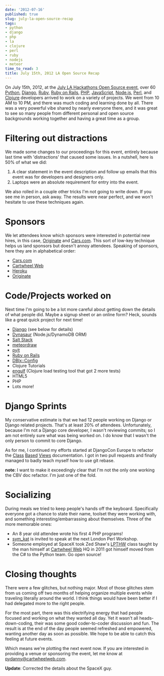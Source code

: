 ```yaml
---
date: '2012-07-16'
published: true
slug: july-la-open-source-recap
tags:
- python
- django
- php
- la
- clojure
- perl
- ruby
- nodejs
- meteor
time_to_read: 3
title: July 15th, 2012 LA Open Source Recap
---
```


On July 15th, 2012, at the [July LA Hackathons Open Source
event](http://www.meetup.com/LA-Hackathons/events/64542582/), over 60
[Python](http://python.org), [Django](http://djangoproject.com),
[Ruby](http://www.ruby-lang.org/), [Ruby on
Rails](http://rubyonrails.org/), [PHP](http://www.php.net/),
[JavaScript](http://en.wikipedia.org/wiki/JavaScript),
[Node.js](http://nodejs.org/), [Perl](http://www.perl.org/), and
[Clojure](http://clojure.org) developers arrived to work on a variety of
projects. We went from 10 AM to 10 PM, and there was much coding and
learning done by all. There was a very powerful vibe shared by nearly
everyone there, and it was great to see so many people from different
personal and open source backgrounds working together and having a great
time as a group.

Filtering out distractions
==========================

We made some changes to our proceedings for this event, entirely because
last time with 'distractions' that caused some issues. In a nutshell,
here is 50% of what we did:

1.  A clear statement in the event description and follow up emails that
    this event was for developers and designers only.
2.  Laptops were an absolute requirement for entry into the event.

We also rolled in a couple other tricks I'm not going to write down. If
you see me in person, ask away. The results were near perfect, and we
won't hesitate to use these techniques again.

Sponsors
========

We let attendees know which sponsors were interested in potential new
hires, in this case, [Originate](http://originatelabs.com) and
[Cars.com](http://cars.com). This sort of low-key technique helps us
land sponsors but doesn't annoy attendees. Speaking of sponsors, here
they are in alphabetical order:

-   [Cars.com](http://cars.com)
-   [Cartwheel Web](http://cartwheelweb.com)
-   [Heroku](http://heroku.com)
-   [Originate](http://originatelabs.com)

Code/Projects worked on
=======================

Next time I'm going to be a lot more careful about getting down the
details of what people did. Maybe a signup sheet or an online form?
Heck, sounds like a great quick project for next time!

-   [Django](http://djangoproject.com) (see below for details)
-   [Dynasaur](http://tglines.github.com/dynasaur/) (Node.js/DynamoDB
    ORM)
-   [Salt Stack](https://github.com/saltstack/salt)
-   [meteordraw](https://github.com/philfree/meteordraw)
-   [pyit](https://github.com/harph/pyit)
-   [Ruby on Rails](http://rubyonrails.org/)
-   [DBIx::Config](https://github.com/symkat/DBIx-Config)
-   Clojure Tutorials
-   [engulf](https://github.com/andrewvc/engulf) (Clojure load testing
    tool that got 2 more tests)
-   HTML5
-   PHP
-   Lots more!

Django Sprints
==============

My conservative estimate is that we had 12 people working on Django or
Django related projects. That's at least 20% of attendees.
Unfortunately, because I'm not a Django core developer, I wasn't
reviewing commits; so I am not entirely sure what was being worked on. I
do know that I wasn't the only person to commit to core Django.

As for me, I continued my efforts started at DjangoCon Europe to
refactor the
[Class](https://docs.djangoproject.com/en/dev/topics/class-based-views/)
[Based](https://docs.djangoproject.com/en/dev/ref/class-based-views/)
[Views](https://docs.djangoproject.com/en/dev/ref/class-based-views/mixins/)
documentation. I got in two pull requests and finally managed to badly
teach myself how to use git rebase.

**note**: I want to make it exceedingly clear that I'm not the only one
working the CBV doc refactor. I'm just one of the fold.

Socializing
===========

During meals we tried to keep people's hands off the keyboard.
Specifically everyone got a chance to state their name, toolset they
were working with, and something interesting/embarrassing about
themselves. Three of the more memorable ones:

-   An 8 year old attendee wrote his first 4 PHP programs!
-   [sym_kat](http://twitter.com/sym_kat) is invited to speak at the
    next London Perl Workshop.
-   Someone employed at SpaceX took Zed Shaw's
    [LPTHW](http://learnpythonthehardway.org/) class taught by the man
    himself at [Cartwheel Web](http://cartwheelweb.com) HQ in 2011 got
    himself moved from the C# to the Python team. Go open source!

Closing thoughts
================

There were a few glitches, but nothing major. Most of those glitches
stem from us coming off two months of helping organize multiple events
while traveling literally around the world. I think things would have
been better if I had delegated more to the right people.

For the most part, there was this electrifying energy that had people
focused and working on what they wanted all day. Yet it wasn't all
heads-down-coding, their was some good coder-to-coder discussion and
fun. The result is at the end of the day people seemed refreshed and
empowered, wanting another day as soon as possible. We hope to be able
to catch this feeling at future events.

Which means we're plotting the next event now. If you are interested in
providing a venue or sponsoring the event, let me know at
<pydanny@cartwheelweb.com>.

**Update**: Corrected the details about the SpaceX guy.
